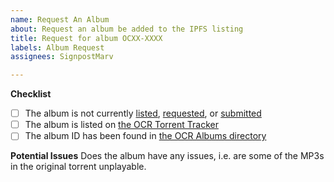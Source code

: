 ```yaml
---
name: Request An Album
about: Request an album be added to the IPFS listing
title: Request for album OCXX-XXXX
labels: Album Request
assignees: SignpostMarv

---
```


**Checklist**
* [ ] The album is not currently [listed](https://github.com/SignpostMarv/ocremix-ipfs-data/blob/master/gulpfile.js#L5), [requested](https://github.com/SignpostMarv/ocremix-ipfs-data/issues), or [submitted](https://github.com/SignpostMarv/ocremix-ipfs-data/pulls)
* [ ] The album is listed on [the OCR Torrent Tracker](https://ocremix.org/torrents)
* [ ] The album ID has been found in [the OCR Albums directory](https://ocremix.org/albums/?&offset=0&sort=nameasc)

**Potential Issues**
Does the album have any issues, i.e. are some of the MP3s in the original torrent unplayable.
